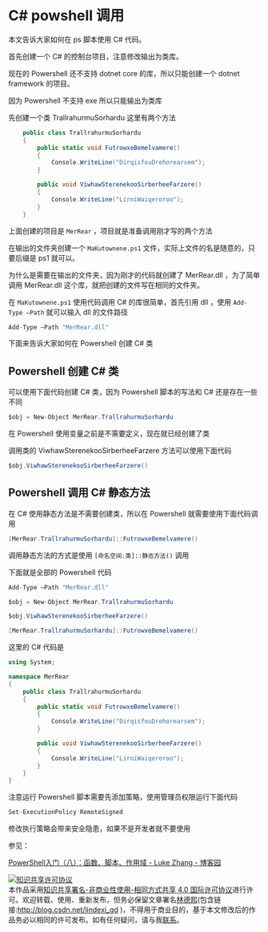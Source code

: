 
# C# powshell 调用

本文告诉大家如何在 ps 脚本使用 C# 代码。

<!--more-->


<!-- csdn -->

首先创建一个 C# 的控制台项目，注意修改输出为类库。

现在的 Powershell 还不支持 dotnet core 的库，所以只能创建一个 dotnet framework 的项目。

因为 Powershell 不支持 exe 所以只能输出为类库

先创建一个类 TrallrahurmuSorhardu 这里有两个方法

```csharp
    public class TrallrahurmuSorhardu
    {
        public static void FutrowxeBemelvamere()
        {
            Console.WriteLine("DirqisfouDrehorearsem");
        }

        public void ViwhawSterenekooSirberheeFarzere()
        {
            Console.WriteLine("LirniWaiqeroroo");
        }
    }
```

上面创建的项目是 `MerRear` ，项目就是准备调用刚才写的两个方法

在输出的文件夹创建一个 `MaKutownene.ps1` 文件，实际上文件的名是随意的，只要后缀是 ps1 就可以。

为什么是需要在输出的文件夹，因为刚才的代码就创建了 MerRear.dll ，为了简单调用 MerRear.dll 这个库，就把创建的文件写在相同的文件夹。

在 `MaKutownene.ps1` 使用代码调用 C# 的库很简单，首先引用 dll ，使用 `Add-Type –Path` 就可以输入 dll 的文件路径

```csharp
Add-Type –Path "MerRear.dll"
```

下面来告诉大家如何在 Powershell 创建 C# 类

## Powershell 创建 C# 类

可以使用下面代码创建 C# 类，因为 Powershell 脚本的写法和 C# 还是存在一些不同

```csharp
$obj = New-Object MerRear.TrallrahurmuSorhardu

```

在 Powershell 使用变量之前是不需要定义，现在就已经创建了类

调用类的 ViwhawSterenekooSirberheeFarzere 方法可以使用下面代码

```csharp
$obj.ViwhawSterenekooSirberheeFarzere()

```

## Powershell 调用 C# 静态方法

在 C# 使用静态方法是不需要创建类，所以在 Powershell 就需要使用下面代码调用

```csharp
[MerRear.TrallrahurmuSorhardu]::FutrowxeBemelvamere()
```

调用静态方法的方式是使用 `[命名空间.类]::静态方法()` 调用

下面就是全部的 Powershell 代码

```csharp
Add-Type –Path "MerRear.dll"

$obj = New-Object MerRear.TrallrahurmuSorhardu

$obj.ViwhawSterenekooSirberheeFarzere()

[MerRear.TrallrahurmuSorhardu]::FutrowxeBemelvamere()
```

这里的 C# 代码是

```csharp
using System;

namespace MerRear
{
    public class TrallrahurmuSorhardu
    {
        public static void FutrowxeBemelvamere()
        {
            Console.WriteLine("DirqisfouDrehorearsem");
        }

        public void ViwhawSterenekooSirberheeFarzere()
        {
            Console.WriteLine("LirniWaiqeroroo");
        }
    }
}
```

注意运行 Powershell 脚本需要先添加策略，使用管理员权限运行下面代码

```csharp
Set-ExecutionPolicy RemoteSigned
```

修改执行策略会带来安全隐患，如果不是开发者就不要使用

参见：

[PowerShell入门（八）：函数、脚本、作用域 - Luke Zhang - 博客园](https://www.cnblogs.com/ceachy/archive/2013/02/26/PoweShell_Function_Script_Scope.html )






<a rel="license" href="http://creativecommons.org/licenses/by-nc-sa/4.0/"><img alt="知识共享许可协议" style="border-width:0" src="https://licensebuttons.net/l/by-nc-sa/4.0/88x31.png" /></a><br />本作品采用<a rel="license" href="http://creativecommons.org/licenses/by-nc-sa/4.0/">知识共享署名-非商业性使用-相同方式共享 4.0 国际许可协议</a>进行许可。欢迎转载、使用、重新发布，但务必保留文章署名[林德熙](http://blog.csdn.net/lindexi_gd)(包含链接:http://blog.csdn.net/lindexi_gd )，不得用于商业目的，基于本文修改后的作品务必以相同的许可发布。如有任何疑问，请与我[联系](mailto:lindexi_gd@163.com)。